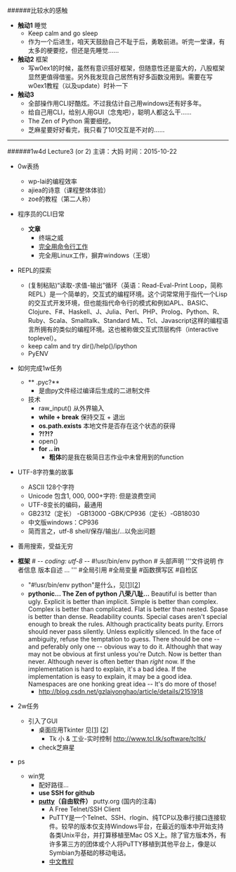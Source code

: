 ######比较水的感触
- **触动1** 睡觉
  - Keep calm and go sleep
  - 作为一个后进生，咱天天鼓励自己不耻于后，勇敢前进。听完一堂课，有太多的梗要挖，但还是先睡觉……
- **触动2** 框架
  - 写w0ex1的时候，虽然有意识搭好框架，但随意性还是蛮大的，八股框架显然更值得借鉴。另外我发现自己居然有好多函数没用到。需要在写w0ex1教程（以及update）时补一下
- **触动3** 
  - 全部操作用CLI好酷炫。不过我估计自己用windows还有好多年。
  - 给自己用CLI，给别人用GUI（念鬼吧），聪明人都这么干……
  - The Zen of Python 需要细挖。
  - 芝麻星要好好看完，我只看了101交互是不对的……
   
---

######1w4d Lecture3 (or 2)
主讲：大妈 时间：2015-10-22
- 0w表扬
  - wp-lai的编程效率
  - ajiea的诗意（课程整体体验）
  - zoe的教程（第二人称）
- 程序员的CLI日常
  - **文章**
    - 终端之威
    - [完全用命令行工作](http://blog.youxw.info/categoy/keyboard/)
    - 完全用Linux工作，摒弃windows（王垠）
- REPL的探索
  - (复制粘贴)“读取-求值-输出”循环（英语：Read-Eval-Print Loop，简称REPL）是一个简单的，交互式的编程环境。这个词常常用于指代一个Lisp的交互式开发环境，但也能指代命令行的模式和例如APL、BASIC、Clojure、F#、Haskell、J、Julia、Perl、PHP、Prolog、Python、R、Ruby、Scala、Smalltalk、Standard ML、Tcl、Javascript这样的编程语言所拥有的类似的编程环境。这也被称做交互式顶层构件（interactive toplevel）。
  - keep calm and try dir()/help()/ipython
  - PyENV
- 如何完成1w任务
  - ** .pyc?**
    - 是由py文件经过编译后生成的二进制文件
  - 技术
    - raw_input() 从外界输入
	- **while + break** 保持交互 + 退出
	- **os.path.exists** 本地文件是否存在这个状态的获得
	- **?!?!?**
	- open()
	- **for .. in**
	  - **粗体**的是我在极简日志作业中未曾用到的function
- UTF-8字符集的故事
  - ASCII 128个字符
  - Unicode 包含1, 000, 000+字符: 但是浪费空间
  - UTF-8变长的编码，最通用
  - GB2312（定长） -GB13000 -GBK/CP936（定长）-GB18030
  - 中文版windows：CP936
  - 简而言之，utf-8 shell/保存/输出/...以免出问题  
- 善用搜索，受益无穷
- **框架**
    	# -*- coding: utf-8 -*-
	    #!usr/bin/env python
	    # 头部声明
	    '''文件说明
	    作者信息
	    版本自述
	        ...
	    '''
	    #全局引用
	    #全局变量
	    #函数撰写区
	    #自检区
  - "#!usr/bin/env python"是什么，见[[1](http://stackoverflow.com/questions/2429511/why-do-people-write-usr-bin-env-python-on-the-first-line-of-a-python-script)][[2](http://blog.csdn.net/wh_19910525/article/details/8040494)]		
  - **pythonic... The Zen of python  八荣八耻...**
		Beautiful is better than ugly.
		Explicit is better than implicit.
		Simple is better than complex.
		Complex is better than complicated.
		Flat is better than nested.
		Spase is better than dense.
		Readability counts.
		Special cases aren't special enough to break the rules.
		Although practicality beats purity.
		Errors should never pass silently.
		Unless explicitly silenced.
		In the face of ambiguity, refuse the temptation to guess.
		There should be one -- and peferably only one -- obvious way to do it.
		Althoughh that way may not be obvious at first unless you're Dutch.
		Now is better than never.
		Although never is often better than *right* now.
		If the implementation is hard to explain, it's a bad idea.
		If the implementation is easy to explain, it may be a good idea.
		Namespaces are one honking great idea -- lt's do more of those!
    - http://blog.csdn.net/gzlaiyonghao/article/details/2151918		
		 
- 2w任务
  - 引入了GUI
    - 桌面应用Tkinter 见[[1](https://wiki.python.org/moin/TkInter)] [[2](https://docs.python.org/2/library/tkinter.html)]
	  - Tk 小 & 工业-实时控制 http://www.tcl.tk/software/tcltk/
	- check芝麻星
- ps
  - win党
    - 配好路径...
	- **use SSH for github**    
	- **[putty](http://www.chiark.greenend.org.uk/~sgtatham/putty/)（自由软件）** putty.org (国内的注毒)
	  - A Free Telnet/SSH Client
	  - PuTTY是一个Telnet、SSH、rlogin、纯TCP以及串行接口连接软件。较早的版本仅支持Windows平台，在最近的版本中开始支持各类Unix平台，并打算移植至Mac OS X上。除了官方版本外，有许多第三方的团体或个人将PuTTY移植到其他平台上，像是以Symbian为基础的移动电话。
	  - [中文教程](http://chaifeng.com/blog/2007/06/putty_200611.html)